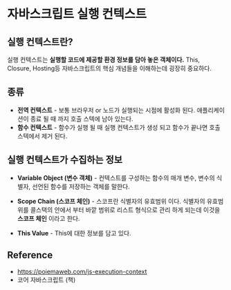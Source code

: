 # 자바스크립트 실행 컨텍스트

## 실행 컨텍스트란?

실행 컨텍스트는 **실행할 코드에 제공할 환경 정보를 담아 놓은 객체이다.** This, Closure, Hosting등 자바스크립트의 핵심 개념들을 이해하는데 굉장히 중요하다.

## 종류

- **전역 컨텍스트** - 보통 브라우저 or 노드가 실행되는 시점에 활성화 된다. 애플리케이션이 종료 될 때 까지 호출 스텍에 남아 있는다.
- **함수 컨텍스트** - 함수가 실행 될 때 실행 컨텍스트가 생성 되고 함수가 끝나면 호출 스텍에서 제거 된다.

## 실행 컨텍스트가 수집하는 정보

- **Variable Object (변수 객체)** - 컨텍스트를 구성하는 함수의 매개 변수, 변수의 식별자, 선언된 함수를 저장하는 객체를 말한다.

- **Scope Chain (스코프 체인)** - 스코프란 식별자의 유효범위 이다. 식별자의 유효범위를 콜스택의 안에서 부터 바깥 범위로 리스트 형식으로 관리 하게 되는데 이것을 **스코프 체인** 이라고 한다.

- **This Value** - This에 대한 정보를 담고 있다.

## Reference

- https://poiemaweb.com/js-execution-context
- 코어 자바스크립트 (책)
